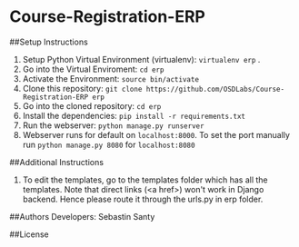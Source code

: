 # Course-Registration-ERP

##Setup Instructions

1. Setup Python Virtual Environment (virtualenv): `virtualenv erp` .
2. Go into the Virtual Enviroment: `cd erp`
3. Activate the Environment: `source bin/activate`
4. Clone this repository: `git clone https://github.com/OSDLabs/Course-Registration-ERP erp`
5. Go into the cloned repository: `cd erp`
6. Install the dependencies: `pip install -r requirements.txt`
7. Run the webserver: `python manage.py runserver`
8. Webserver runs for default on `localhost:8000`. To set the port manually run `python manage.py 8080` for `localhost:8080`

##Additional Instructions
1. To edit the templates, go to the templates folder which has all the templates. Note that direct links \(\<a href\>\) won't work in Django backend. Hence please route it through the urls.py in erp folder.


##Authors
Developers: Sebastin Santy

##License
